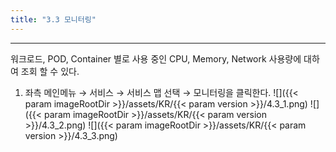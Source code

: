 ```yaml
---
title: "3.3 모니터링"
---
```


---
워크로드, POD, Container 별로 사용 중인 CPU, Memory, Network 사용량에 대하여 조회 할 수 있다.

1. 좌측 메인메뉴 → 서비스 → 서비스 맵 선택 → 모니터링을 클릭한다.
    ![]({{< param imageRootDir >}}/assets/KR/{{< param version >}}/4.3_1.png)
    ![]({{< param imageRootDir >}}/assets/KR/{{< param version >}}/4.3_2.png)
    ![]({{< param imageRootDir >}}/assets/KR/{{< param version >}}/4.3_3.png)
